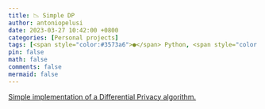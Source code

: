 ```yaml
---
title: 📉 Simple DP
author: antoniopelusi
date: 2023-03-27 10:42:00 +0800
categories: [Personal projects]
tags: [<span style="color:#3573a6">●</span> Python, <span style="color:#da5b0c">●</span> Jupyter Notebook]
pin: false
math: false
comments: false
mermaid: false
---
```


[GithubLink]: https://github.com/antoniopelusi/simpleDP

[Simple implementation of a Differential Privacy algorithm.][GithubLink]